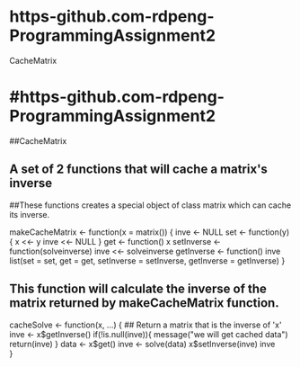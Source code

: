 # https-github.com-rdpeng-ProgrammingAssignment2
CacheMatrix
# #https-github.com-rdpeng-ProgrammingAssignment2
##CacheMatrix
## A set of 2 functions that will cache a matrix's inverse

##These functions creates a special object of class matrix which can cache its inverse.

makeCacheMatrix <- function(x = matrix()) {
    inve <- NULL
    set <- function(y){
      x <<- y
      inve <<- NULL
    }
    get <- function() x
    setInverse <- function(solveinverse) inve <<- solveinverse
    getInverse <- function() inve
    list(set = set, get = get, setInverse = setInverse, getInverse = getInverse)
  }

## This function will  calculate the inverse of the matrix returned by makeCacheMatrix function.


cacheSolve <- function(x, ...) {
        ## Return a matrix that is the inverse of 'x'
    inve <- x$getInverse()
    if(!is.null(inve)){
      message("we will get cached data")
      return(inve)
    }
    data <- x$get()
    inve <- solve(data)
    x$setInverse(inve)
    inve      
  }
  
